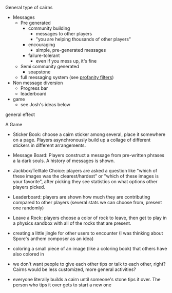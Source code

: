 General type of cairns

* Messages
  * Pre generated
    * community building
      * messages to other players
      * "you are helping thousands of other players"
    * encouraging
      * simple, pre-generated messages
    * failure-tolerant
      * even if you mess up, it's fine
  * Semi community generated
    * soapstone
  * full messaging system (see [profanity filters](profanity%20filters.md))
* Non message diversion
  * Progress bar
  * leaderboard
* game
  * see Josh's ideas below

general effect 

A Game

* Sticker Book: choose a cairn sticker among several, place it somewhere on a page. Players asynchronously build up a collage of different stickers in different arrangements.

* Message Board: Players construct a message from pre-written phrases a la dark souls. A history of messages is shown.

* Jackbox/Telltale Choice: players are asked a question like "which of these images was the clearest/hardest" or "which of these images is your favorite", after picking they see statistics on what options other players picked.

* Leaderboard: players are shown how much they are contributing compared to other players (several stats we can choose from, present one randomly)

* Leave a Rock: players choose a color of rock to leave, then get to play in a physics sandbox with all of the rocks that are present.

* creating a little jingle for other users to encounter (I was thinking about Spore's anthem composer as an idea)

* coloring a small piece of an image (like a coloring book) that others have also colored in

* we don't want people to give each other tips or talk to each other, right? Cairns would be less customized, more general activities?

* everyone literally builds a cairn until someone's stone tips it over. The person who tips it over gets to start a new one
